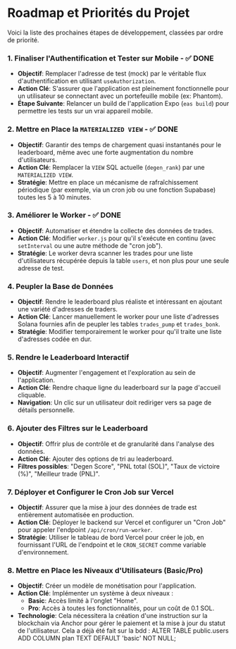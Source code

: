 # Roadmap et Priorités du Projet

Voici la liste des prochaines étapes de développement, classées par ordre de priorité.

### 1. Finaliser l'Authentification et Tester sur Mobile - ✅ DONE
- **Objectif**: Remplacer l'adresse de test (mock) par le véritable flux d'authentification en utilisant `useAuthorization`.
- **Action Clé**: S'assurer que l'application est pleinement fonctionnelle pour un utilisateur se connectant avec un portefeuille mobile (ex: Phantom).
- **Étape Suivante**: Relancer un build de l'application Expo (`eas build`) pour permettre les tests sur un vrai appareil mobile.

### 2. Mettre en Place la `MATERIALIZED VIEW` - ✅ DONE
- **Objectif**: Garantir des temps de chargement quasi instantanés pour le leaderboard, même avec une forte augmentation du nombre d'utilisateurs.
- **Action Clé**: Remplacer la `VIEW` SQL actuelle (`degen_rank`) par une `MATERIALIZED VIEW`.
- **Stratégie**: Mettre en place un mécanisme de rafraîchissement périodique (par exemple, via un cron job ou une fonction Supabase) toutes les 5 à 10 minutes.

### 3. Améliorer le Worker - ✅ DONE
- **Objectif**: Automatiser et étendre la collecte des données de trades.
- **Action Clé**: Modifier `worker.js` pour qu'il s'exécute en continu (avec `setInterval` ou une autre méthode de "cron job").
- **Stratégie**: Le worker devra scanner les trades pour une liste d'utilisateurs récupérée depuis la table `users`, et non plus pour une seule adresse de test.

### 4. Peupler la Base de Données
- **Objectif**: Rendre le leaderboard plus réaliste et intéressant en ajoutant une variété d'adresses de traders.
- **Action Clé**: Lancer manuellement le worker pour une liste d'adresses Solana fournies afin de peupler les tables `trades_pump` et `trades_bonk`.
- **Stratégie**: Modifier temporairement le worker pour qu'il traite une liste d'adresses codée en dur.

### 5. Rendre le Leaderboard Interactif
- **Objectif**: Augmenter l'engagement et l'exploration au sein de l'application.
- **Action Clé**: Rendre chaque ligne du leaderboard sur la page d'accueil cliquable.
- **Navigation**: Un clic sur un utilisateur doit rediriger vers sa page de détails personnelle.

### 6. Ajouter des Filtres sur le Leaderboard
- **Objectif**: Offrir plus de contrôle et de granularité dans l'analyse des données.
- **Action Clé**: Ajouter des options de tri au leaderboard.
- **Filtres possibles**: "Degen Score", "PNL total (SOL)", "Taux de victoire (%)", "Meilleur trade (PNL)".

### 7. Déployer et Configurer le Cron Job sur Vercel
- **Objectif**: Assurer que la mise à jour des données de trade est entièrement automatisée en production.
- **Action Clé**: Déployer le backend sur Vercel et configurer un "Cron Job" pour appeler l'endpoint `/api/cron/run-worker`.
- **Stratégie**: Utiliser le tableau de bord Vercel pour créer le job, en fournissant l'URL de l'endpoint et le `CRON_SECRET` comme variable d'environnement.

### 8. Mettre en Place les Niveaux d'Utilisateurs (Basic/Pro)
- **Objectif**: Créer un modèle de monétisation pour l'application.
- **Action Clé**: Implémenter un système à deux niveaux :
    - **Basic**: Accès limité à l'onglet "Home".
    - **Pro**: Accès à toutes les fonctionnalités, pour un coût de 0.1 SOL.
- **Technologie**: Cela nécessitera la création d'une instruction sur la blockchain via Anchor pour gérer le paiement et la mise à jour du statut de l'utilisateur. 
Cela a déjà été fait sur la bdd :
ALTER TABLE public.users
ADD COLUMN plan TEXT DEFAULT 'basic' NOT NULL;